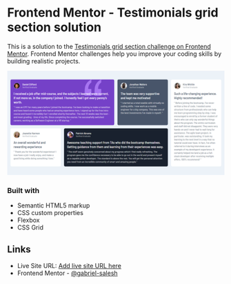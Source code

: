 # Frontend Mentor - Testimonials grid section solution

This is a solution to the [Testimonials grid section challenge on Frontend Mentor](https://www.frontendmentor.io/challenges/testimonials-grid-section-Nnw6J7Un7). Frontend Mentor challenges help you improve your coding skills by building realistic projects. 

![](./images/solution.png)

### Built with

- Semantic HTML5 markup
- CSS custom properties
- Flexbox
- CSS Grid

## Links
- Live Site URL: [Add live site URL here](https://your-live-site-url.com)
- Frontend Mentor - [@gabriel-salesh](https://www.frontendmentor.io/profile/gabriel-salesh)
